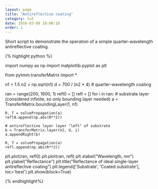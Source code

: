 ```yaml
---
layout: page
title: "Antireflective coating"
category: tut
date: 2016-03-08 18:08:16
order: 1
---
```

Short script to demonstrate the operation of a simple quarter-wavelength
antireflective coating.

{% highlight python %}

import numpy as np
import matplotlib.pyplot as plt

from pytmm.transferMatrix import *

n1 = 1.5
n2 = np.sqrt(n1)
d = 700 / (n2 * 4)     # quarter-wavelength coating

ran = range(200, 1600, 1)
refl0 = []
refl = []
for i in ran:
    # substrate layer (considered infinite, so only bounding layer needed)
    a = TransferMatrix.boundingLayer(1, n1)

    R, T = solvePropagation(a)
    refl0.append(np.abs(R**2))

    # antireflective layer layer "left" of substrate
    b = TransferMatrix.layer(n2, d, i)
    a.appendRight(b)

    R, T = solvePropagation(a)
    refl.append(np.abs(R**2))


plt.plot(ran, refl0)
plt.plot(ran, refl)
plt.xlabel("Wavelength, nm")
plt.ylabel("Reflectance")
plt.title("Reflectance of ideal single-layer antireflective coating")
plt.legend(['Substrate', 'Coated substrate'], loc='best')
plt.show(block=True)

{% endhighlight%}
